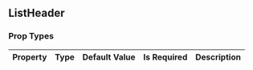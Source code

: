 ## ListHeader 



### Prop Types
Property | Type | Default Value | Is Required | Description
:--- | :--- | :--- | :--- | :---